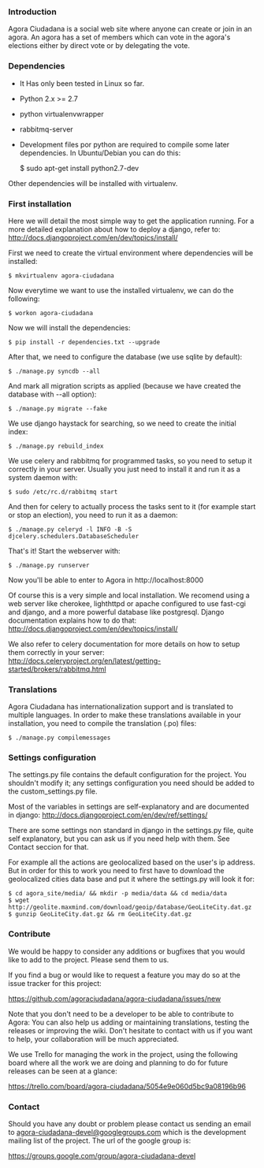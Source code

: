 ### Introduction

Agora Ciudadana is a social web site where anyone can create or join in an agora.
An agora has a set of members which can vote in the agora's elections either by
direct vote or by delegating the vote.

### Dependencies

* It Has only been tested in Linux so far.

* Python 2.x >= 2.7
* python virtualenvwrapper
* rabbitmq-server

* Development files por python are required to compile some later dependencies.
  In Ubuntu/Debian you can do this:

    $ sudo apt-get install python2.7-dev
    
Other dependencies will be installed with virtualenv.


### First installation

Here we will detail the most simple way to get the application running. For a
more detailed explanation about how to deploy a django, refer to:
http://docs.djangoproject.com/en/dev/topics/install/

First we need to create the virtual environment where dependencies will be
installed:

    $ mkvirtualenv agora-ciudadana

Now everytime we want to use the installed virtualenv, we can do the
following:

    $ workon agora-ciudadana

Now we will install the dependencies:

    $ pip install -r dependencies.txt --upgrade

After that, we need to configure the database (we use sqlite by default):

    $ ./manage.py syncdb --all
    
And mark all migration scripts as applied (because we have created the database
with --all option):

    $ ./manage.py migrate --fake

We use django haystack for searching, so we need to create the initial index:

    $ ./manage.py rebuild_index

We use celery and rabbitmq for programmed tasks, so you need to setup it correctly
in your server. Usually you just need to install it and run it as a system daemon
with:

    $ sudo /etc/rc.d/rabbitmq start

And then for celery to actually process the tasks sent to it (for example start
or stop an election), you need to run it as a daemon:

    $ ./manage.py celeryd -l INFO -B -S djcelery.schedulers.DatabaseScheduler

That's it! Start the webserver with:

    $ ./manage.py runserver

Now you'll be able to enter to Agora in http://localhost:8000

Of course this is a very simple and local installation. We recomend using a
web server like cherokee, lighthttpd or apache configured to use fast-cgi and
django, and a more powerful database like postgresql. Django documentation
explains how to do that:
http://docs.djangoproject.com/en/dev/topics/install/

We also refer to celery documentation for more details on how
to setup them correctly in your server:
http://docs.celeryproject.org/en/latest/getting-started/brokers/rabbitmq.html

### Translations

Agora Ciudadana has internationalization support and is translated to multiple
languages. In order to make these translations available in your installation,
you need to compile the translation (.po) files:

    $ ./manage.py compilemessages

### Settings configuration

The settings.py file contains the default configuration for the project. You
shouldn't modify it; any settings configuration you need should be added to the
custom_settings.py file.

Most of the variables in settings are self-explanatory and are documented in
django: http://docs.djangoproject.com/en/dev/ref/settings/

There are some settings non standard in django in the settings.py file,
quite self explanatory, but you can ask us if you need help with them. See
Contact seccion for that.

For example all the actions are geolocalized based on the user's ip address. But
in order for this to work you need to first have to download the geolocalized
cities data base and put it where the settings.py will look it for:

    $ cd agora_site/media/ && mkdir -p media/data && cd media/data
    $ wget http://geolite.maxmind.com/download/geoip/database/GeoLiteCity.dat.gz
    $ gunzip GeoLiteCity.dat.gz && rm GeoLiteCity.dat.gz

### Contribute

We would be happy to consider any additions or bugfixes that you would like to
add to the project. Please send them to us.

If you find a bug or would like to request a feature you may do so at
the issue tracker for this project:

https://github.com/agoraciudadana/agora-ciudadana/issues/new

Note that you don't need to be a developer to be able to contribute to Agora:
You can also help us adding or maintaining translations, testing the releases
or improving the wiki. Don't hesitate to contact with us if you want to help,
your collaboration will be much appreciated.

We use Trello for managing the work in the project, using the following board
where all the work we are doing and planning to do for future releases can be
seen at a glance:

https://trello.com/board/agora-ciudadana/5054e9e060d5bc9a08196b96

### Contact

Should you have any doubt or problem please contact us sending an email to
agora-ciudadana-devel@googlegroups.com which is the development mailing list of
the project. The url of the google group is:

https://groups.google.com/group/agora-ciudadana-devel

